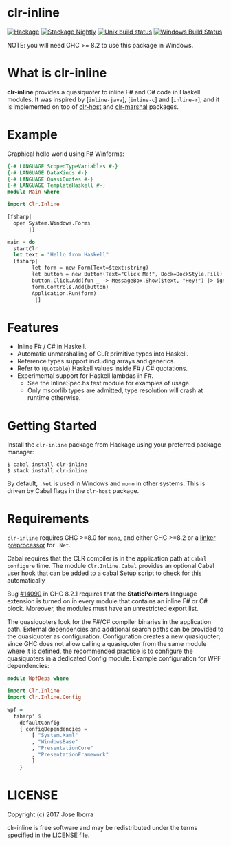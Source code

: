 clr-inline
==============
[![Hackage](https://img.shields.io/hackage/v/clr-inline.svg)](https://hackage.haskell.org/package/clr-inline)
[![Stackage Nightly](http://stackage.org/package/clr-inline/badge/nightly)](http://stackage.org/nightly/package/clr-inline)
[![Unix build status](https://gitlab.com/tim-m89/clr-haskell/badges/master/build.svg)](https://gitlab.com/tim-m89/clr-haskell/commits/master)
[![Windows Build Status](https://img.shields.io/appveyor/ci/TimMatthews/clr-haskell.svg?label=Windows%20build)](https://ci.appveyor.com/project/tim-m89/clr-haskell)

NOTE: you will need GHC >= 8.2 to use this package in Windows.

What is clr-inline
=======================
**clr-inline** provides a quasiquoter to inline F# and C# code in Haskell modules. 
It was inspired by [`inline-java`], [`inline-c`] and [`inline-r`], and it is implemented
on top of [clr-host][clr-host] and [clr-marshal][clr-marshal] packages.

[clr-host]: https://gitlab.com/tim-m89/clr-haskell/tree/master/libs/clr-host
[clr-marshal]: https://gitlab.com/tim-m89/clr-haskell/tree/master/libs/clr-marshal
[inline-java]: http://hackage.haskell.org/package/inline-java
[inline-r]: http://hackage.haskell.org/package/inline-r
[inline-c]: http://hackage.haskell.org/package/inline-c

Example
==========

Graphical hello world using F# Winforms:

```haskell
{-# LANGUAGE ScopedTypeVariables #-}
{-# LANGUAGE DataKinds #-}
{-# LANGUAGE QuasiQuotes #-}
{-# LANGUAGE TemplateHaskell #-}
module Main where

import Clr.Inline

[fsharp|
  open System.Windows.Forms
       |]

main = do
  startClr
  let text = "Hello from Haskell"
  [fsharp|
        let form = new Form(Text=$text:string)
        let button = new Button(Text="Click Me!", Dock=DockStyle.Fill)
        button.Click.Add(fun _ -> MessageBox.Show($text, "Hey!") |> ignore)
        form.Controls.Add(button)
        Application.Run(form)
         |]
```
Features
==========
* Inline F# / C# in Haskell.
* Automatic unmarshalling of CLR primitive types into Haskell.
* Reference types support including arrays and generics.
* Refer to (`Quotable`) Haskell values inside F# / C# quotations.
* Experimental support for Haskell lambdas in F#.
  * See the InlineSpec.hs test module for examples of usage.
  * Only mscorlib types are admitted, type resolution will crash at runtime otherwise.

Getting Started
===================
Install the `clr-inline` package from Hackage using your preferred package manager:

    $ cabal install clr-inline
    $ stack install clr-inline

By default, `.Net` is used in Windows and `mono` in other systems. 
This is driven by Cabal flags in the `clr-host` package.

Requirements
================
`clr-inline` requires GHC >=8.0 for `mono`, and either GHC >=8.2 or a [linker preprocessor] for `.Net`.

[linker preprocessor]: https://gitlab.com/tim-m89/clr-haskell/tree/master/utils/clr-win-linker

Cabal requires that the CLR compiler is in the application path at `cabal configure` time. 
The module `Clr.Inline.Cabal` provides an optional Cabal user hook that can be added to a cabal
 Setup script to check for this automatically

Bug [#14090] in GHC 8.2.1 requires that the **StaticPointers** language extension is turned on in every module that
contains an inline F# or C# block. Moreover, the modules must have an unrestricted export list.

[#14090]: http://ghc.haskell.org/trac/ghc/ticket/14090

The quasiquoters look for the F#/C# compiler binaries in the
application path. External dependencies and additional search paths can be provided to
the quasiquoter as configuration. Configuration creates a new quasiquoter;
since GHC does not allow calling a quasiquoter from the same module where it is
defined, the recommended practice is to configure the quasiquoters in a 
dedicated Config module. Example configuration for WPF dependencies:

```haskell
module WpfDeps where

import Clr.Inline
import Clr.Inline.Config

wpf =
  fsharp' $
    defaultConfig
    { configDependencies =
        [ "System.Xaml"
        , "WindowsBase"
        , "PresentationCore"
        , "PresentationFramework"
        ]
    }
```


LICENSE
==========

Copyright (c) 2017 Jose Iborra

clr-inline is free software and may be redistributed under the terms
specified in the [LICENSE](LICENSE) file.
